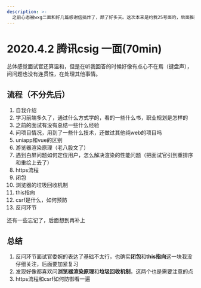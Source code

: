 ```yaml
---
description: >-
  之前心态被wxg二面和好几篇感谢信搞炸了，颓了好多天。这次本来是约我25号面的，后面推到了30号，然后因为身体原因，取消了，第二天客服小姐姐打电话给我说又被捞了，问我时间，我就约到了4.2号傍晚
---
```


# 2020.4.2 腾讯csig 一面\(70min\)

总体感觉面试官还算温和，但是在听我回答的时候好像有点心不在焉（键盘声），问问题也没有连贯性，在处理其他事情。

## 流程（不分先后）

1. 自我介绍
2. 学习前端多久了，通过什么方式学的，看的一些什么书，职业规划是怎样的
3. 之前的面试有没有总结一些什么经验
4. 问项目情况，用到了一些什么技术，还做过其他纯web的项目吗
5. uniapp和vue的区别
6. 游览器渲染原理（老八股文了）
7. 遇到白屏问题如何定位用户，怎么解决渲染的性能问题（把面试官引到重排序和重绘上去了）
8. https流程
9. 闭包
10. 浏览器的垃圾回收机制
11. this指向
12. csrf是什么，如何预防
13. 反问环节

还有一些忘记了，后面想到再补上

## 总结

1. 反问环节面试官委婉的表达了基础不太行，也确实**闭包**和**this指向**这一块我没仔细关注，后面要加紧复习
2. 发现好像都喜欢问**浏览器渲染原理**和**垃圾回收机制**，这两个也是需要注意的点
3. https流程和csrf如何防御看一遍

